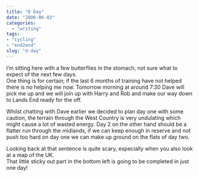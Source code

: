 ```yaml
---
title: "D Day"
date: "2006-06-03"
categories: 
  - "writing"
tags:
- "cycling"
- "end2end"
slug: "d-day"
---
```


I’m sitting here with a few butterflies in the stomach, not sure what to expect of the next few days.  
One thing is for certain; if the last 6 months of training have not helped there is no helping me now. Tomorrow morning at around 7:30 Dave will pick me up and we will join up with Harry and Rob and make our way down to Lands End ready for the off.

Whilst chatting with Dave earlier we decided to plan day one with some caution, the terrain through the West Country is very undulating which might cause a lot of wasted energy. Day 2 on the other hand should be a flatter run through the midlands, if we can keep enough in reserve and not push too hard on day one we can make up ground on the flats of day two.

Looking back at that sentence is quite scary, especially when you also look at a map of the UK.  
That little sticky out part in the bottom left is going to be completed in just one day!

